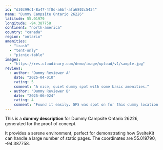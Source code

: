 ```yaml
---
id: "d30399c1-8a47-4f8d-a6bf-afa6802c5434"
name: "Dummy Campsite Ontario 26226"
latitude: 55.01979
longitude: -94.387758
continent: "north-america"
country: "canada"
region: "ontario"
amenities:
  - "trash"
  - "tent-only"
  - "picnic-table"
images:
  - "https://res.cloudinary.com/demo/image/upload/v1/sample.jpg"
reviews:
  - author: "Dummy Reviewer A"
    date: "2025-04-010"
    rating: 5
    comment: "A nice, quiet dummy spot with some basic amenities."
  - author: "Dummy Reviewer B"
    date: "2025-06-024"
    rating: 4
    comment: "Found it easily. GPS was spot on for this dummy location."
---
```


This is a **dummy description** for Dummy Campsite Ontario 26226, generated for the proof of concept.

It provides a serene environment, perfect for demonstrating how SvelteKit can handle a large number of static pages. The coordinates are 55.019790, -94.387758.
